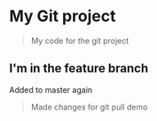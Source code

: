 # My Git project

> My code for the git project

## I'm in the feature branch

Added to master again

> Made changes for git pull demo
